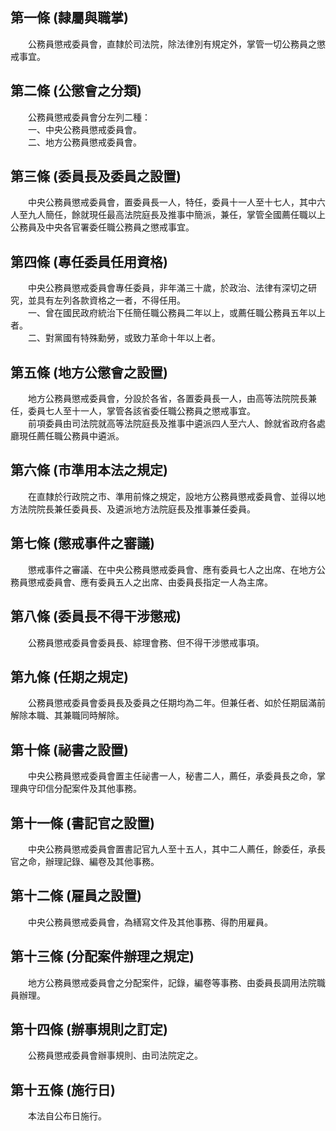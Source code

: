 第一條 (隸屬與職掌)
-------------------
　　公務員懲戒委員會，直隸於司法院，除法律別有規定外，掌管一切公務員之懲戒事宜。  


第二條 (公懲會之分類)
---------------------
　　公務員懲戒委員會分左列二種：  
　　一、中央公務員懲戒委員會。  
　　二、地方公務員懲戒委員會。  


第三條 (委員長及委員之設置)
---------------------------
　　中央公務員懲戒委員會，置委員長一人，特任，委員十一人至十七人，其中六人至九人簡任，餘就現任最高法院庭長及推事中簡派，兼任，掌管全國薦任職以上公務員及中央各官署委任職公務員之懲戒事宜。  


第四條 (專任委員任用資格)
-------------------------
　　中央公務員懲戒委員會專任委員，非年滿三十歲，於政治、法律有深切之研究，並具有左列各款資格之一者，不得任用。  
　　一、曾在國民政府統治下任簡任職公務員二年以上，或薦任職公務員五年以上者。  
　　二、對黨國有特殊勳勞，或致力革命十年以上者。  


第五條 (地方公懲會之設置)
-------------------------
　　地方公務員懲戒委員會，分設於各省，各置委員長一人，由高等法院院長兼任，委員七人至十一人，掌管各該省委任職公務員之懲戒事宜。  
　　前項委員由司法院就高等法院庭長及推事中遴派四人至六人、餘就省政府各處廳現任薦任職公務員中遴派。  


第六條 (市準用本法之規定)
-------------------------
　　在直隸於行政院之市、準用前條之規定，設地方公務員懲戒委員會、並得以地方法院院長兼任委員長、及遴派地方法院庭長及推事兼任委員。  


第七條 (懲戒事件之審議)
-----------------------
　　懲戒事件之審議、在中央公務員懲戒委員會、應有委員七人之出席、在地方公務員懲戒委員會、應有委員五人之出席、由委員長指定一人為主席。  


第八條 (委員長不得干涉懲戒)
---------------------------
　　公務員懲戒委員會委員長、綜理會務、但不得干涉懲戒事項。  


第九條 (任期之規定)
-------------------
　　公務員懲戒委員會委員長及委員之任期均為二年。但兼任者、如於任期屆滿前解除本職、其兼職同時解除。  


第十條 (祕書之設置)
-------------------
　　中央公務員懲戒委員會置主任祕書一人，秘書二人，薦任，承委員長之命，掌理典守印信分配案件及其他事務。  


第十一條 (書記官之設置)
-----------------------
　　中央公務員懲戒委員會置書記官九人至十五人，其中二人薦任，餘委任，承長官之命，辦理記錄、編卷及其他事務。  


第十二條 (雇員之設置)
---------------------
　　中央公務員懲戒委員會，為繕寫文件及其他事務、得酌用雇員。  


第十三條 (分配案件辦理之規定)
-----------------------------
　　地方公務員懲戒委員會之分配案件，記錄，編卷等事務、由委員長調用法院職員辦理。  


第十四條 (辦事規則之訂定)
-------------------------
　　公務員懲戒委員會辦事規則、由司法院定之。  


第十五條 (施行日)
-----------------
　　本法自公布日施行。